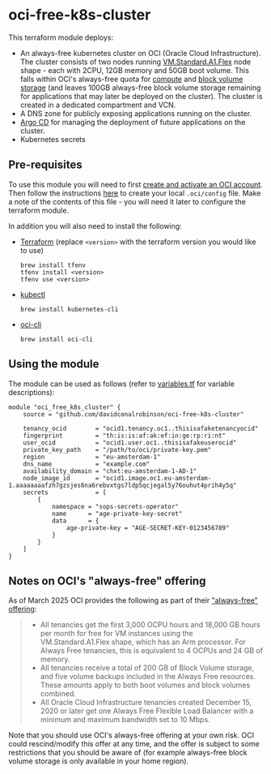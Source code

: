 # oci-free-k8s-cluster

This terraform module deploys:
- An always-free kubernetes cluster on OCI (Oracle Cloud Infrastructure). The cluster consists of two nodes running [VM.Standard.A1.Flex](https://docs.oracle.com/en-us/iaas/Content/Compute/References/computeshapes.htm#flexible) node shape - each with 2CPU, 12GB memory and 50GB boot volume. This falls within OCI's always-free quota for [compute](https://docs.oracle.com/en-us/iaas/Content/FreeTier/freetier_topic-Always_Free_Resources.htm#compute) and [block volume storage](https://docs.oracle.com/en-us/iaas/Content/FreeTier/freetier_topic-Always_Free_Resources.htm#blockvolume) (and leaves 100GB always-free block volume storage remaining for applications that may later be deployed on the cluster). The cluster is created in a dedicated compartment and VCN.
- A DNS zone for publicly exposing applications running on the cluster.
- [Argo CD](https://argo-cd.readthedocs.io/en/stable/) for managing the deployment of future applications on the cluster.
- Kubernetes secrets

## Pre-requisites

To use this module you will need to first [create and activate an OCI account](https://docs.oracle.com/en/cloud/paas/content-cloud/administer/create-and-activate-oracle-cloud-account1.html). Then follow the instructions [here](https://docs.oracle.com/en-us/iaas/Content/dev/terraform/tutorials/tf-provider.htm#) to create your local `.oci/config` file. Make a note of the contents of this file - you will need it later to configure the terraform module.

In addition you will also need to install the following:
- [Terraform](https://www.terraform.io/) (replace `<version>` with the terraform version you would like to use)
    ```
    brew install tfenv
    tfenv install <version>
    tfenv use <version>
    ```
- [kubectl](https://kubernetes.io/docs/reference/kubectl/)
    ```
    brew install kubernetes-cli
    ```
- [oci-cli](https://docs.oracle.com/en-us/iaas/Content/API/Concepts/cliconcepts.htm)
    ```
    brew install oci-cli
    ```

## Using the module

The module can be used as follows (refer to [variables.tf](variables.tf) for variable descriptions):

```
module "oci_free_k8s_cluster" {
    source = "github.com/davidconalrobinson/oci-free-k8s-cluster"

    tenancy_ocid        = "ocid1.tenancy.oc1..thisisafaketenancyocid"
    fingerprint         = "th:is:is:af:ak:ef:in:ge:rp:ri:nt"
    user_ocid           = "ocid1.user.oc1..thisisafakeuserocid"
    private_key_path    = "/path/to/oci/private-key.pem"
    region              = "eu-amsterdam-1"
    dns_name            = "example.com"
    availability_domain = "chxt:eu-amsterdam-1-AD-1"
    node_image_id       = "ocid1.image.oc1.eu-amsterdam-1.aaaaaaaafzh7gzsjes6na6rebvxtgs7ldp5qcjegal5y76ouhut4prih4y5q"
    secrets             = [
        {
            namespace = "sops-secrets-operator"
            name      = "age-private-key-secret"
            data      = {
                age-private-key = "AGE-SECRET-KEY-0123456789"
            }
        }
    ]
}
```

## Notes on OCI's "always-free" offering

As of March 2025 OCI provides the following as part of their ["always-free" offering](https://docs.oracle.com/en-us/iaas/Content/FreeTier/freetier_topic-Always_Free_Resources.htm):
>- All tenancies get the first 3,000 OCPU hours and 18,000 GB hours per month for free for VM instances using the VM.Standard.A1.Flex shape, which has an Arm processor. For Always Free tenancies, this is equivalent to 4 OCPUs and 24 GB of memory.
>- All tenancies receive a total of 200 GB of Block Volume storage, and five volume backups included in the Always Free resources. These amounts apply to both boot volumes and block volumes combined.
>- All Oracle Cloud Infrastructure tenancies created December 15, 2020 or later get one Always Free Flexible Load Balancer with a minimum and maximum bandwidth set to 10 Mbps.

Note that you should use OCI's always-free offering at your own risk. OCI could rescind/modify this offer at any time, and the offer is subject to some restrictions that you should be aware of (for example always-free block volume storage is only available in your home region).
